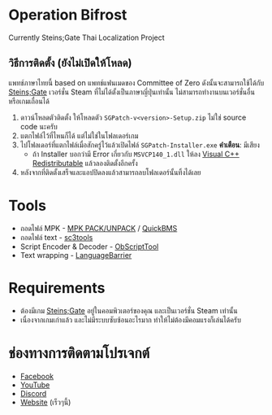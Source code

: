 # Operation Bifrost
Currently Steins;Gate Thai Localization Project

## วิธีการติดตั้ง (ยังไม่เปิดให้โหลด)
แพทช์ภาษาไทยนี้ based on แพทช์แฟนเมดของ Committee of Zero ดังนั้นจะสามารถใช้ได้กับ [Steins;Gate] เวอร์ชั่น Steam ที่ไม่ได้ตั้งเป็นภาษาญี่ปุ่นเท่านั้น ไม่สามารถทำงานบนเวอร์ชั่นอื่นหรือเกมเถื่อนได้

1. ดาวน์โหลดตัวติดตั้ง ให้โหลดตัว `SGPatch-v<version>-Setup.zip` ไม่ใช่ source code นะครับ
2. แตกไฟล์ไว้ที่ไหนก็ได้ แต่ไม่ใช่ในโฟลเดอร์เกม
3. ไปโฟลเดอร์ที่แตกไฟล์เมื่อสักครู่ไว้แล้วเปิดไฟล์ `SGPatch-Installer.exe`
    **คำเตือน**: มีเสียง
    - ถ้า Installer บอกว่ามี Error เกี่ยวกับ `MSVCP140_1.dll` ให้ลง [Visual C++ Redistributable](https://aka.ms/vs/16/release/vc_redist.x86.exe) แล้วลองติดตั้งอีกครั้ง
4. หลังจากที่ติดตั้งเสร็จและแอปปิดลงแล้วสามารถลบโฟลเดอร์นั้นทิ้งได้เลย

# Tools
- ถอดไฟล์ MPK - [MPK PACK/UNPACK](https://github.com/ModzabazeR/mpktools) / [QuickBMS](https://aluigi.altervista.org/quickbms.htm)
- ถอดไฟล์ text - [sc3tools](https://github.com/ModzabazeR/sc3tools-thai-support)
- Script Encoder & Decoder - [ObScriptTool](https://github.com/ModzabazeR/ObScriptTool/)
- Text wrapping - [LanguageBarrier](https://github.com/ModzabazeR/LanguageBarrier-Thai-Support)

# Requirements
- ต้องมีเกม [Steins;Gate] อยู่ในคอมพิวเตอร์ของคุณ และเป็นเวอร์ชั่น Steam เท่านั้น
- เนื่องจากเกมเก่าแล้ว และไม่มีระบบซับซ้อนอะไรมาก ทำให้ไม่ต้องมีคอมแรงก็เล่นได้ครับ

# ช่องทางการติดตามโปรเจกต์
- [Facebook]
- [YouTube]
- [Discord]
- [Website] (เร็วๆนี้)

[Steins;Gate]: https://store.steampowered.com/app/412830/STEINSGATE/
[Facebook]: https://www.facebook.com/learningtranslator
[YouTube]: https://www.youtube.com/channel/UCfNMI8v-_NmtGafSj-wgapw
[Discord]: https://discord.gg/vZurW6rzg3
[Website]: #